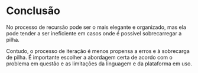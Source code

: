 
<h1>Conclusão</h1>
<p>No processo de recursão pode ser o mais elegante e organizado, mas ela pode tender a ser ineficiente em casos onde é possivel sobrecarregar a pilha.</p>
<p>Contudo, o processo de iteração é menos propensa a erros e à sobrecarga de pilha. É importante escolher a abordagem certa de acordo com o problema em questão e as limitações da linguagem e da plataforma em uso.</p>

